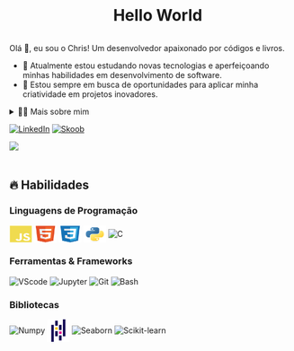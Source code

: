 <!-- Título -->
<div id="user-content-toc">
  <ul align="center">
    <summary><h1 style="display: inline-block">Hello World</h1></summary>
</div>

<!-- Apresentação -->
<p>
  Olá 👋, eu sou o Chris! Um desenvolvedor apaixonado por códigos e livros.

  - 🌱 Atualmente estou estudando novas tecnologias e aperfeiçoando minhas habilidades em desenvolvimento de software.
  - 🔭 Estou sempre em busca de oportunidades para aplicar minha criatividade em projetos inovadores.
</p>

<!-- Dropdown -->
<details>
  <summary>👨‍💻 Mais sobre mim</summary>

  - 💬 Moro no Espírito Santo. Tenho experiência profissional com análise e visualização de dados, além de ferramentas de GIS, ao lidar com dados geoespaciais.
  - ⚡ Eu adoro ler, seja um bom livro, mangá ou quadrinhos, além de assistir séries e jogar games! Tenho uma formação anterior em Ciências Sociais e muitos anos de atuação em voluntariado. Acredito que nossos interesses pessoais contribuem para uma percepção mais refinada do saber e para a resolução de problemas.
</details>

<!-- Links -->
[![LinkedIn](https://img.shields.io/badge/LinkedIn-0077B5?style=for-the-badge&logo=linkedin&logoColor=white)](https://www.linkedin.com/in/seu-perfil)
[![Skoob](https://img.shields.io/badge/Skoob-005F8E?style=for-the-badge&logo=skoob&logoColor=white)](https://www.skoob.com.br/usuario/918279)

<!-- GIF -->
<p align="left">
  <img src="https://github.com/Anmol-Baranwal/Cool-GIFs-For-GitHub/assets/74038190/b3fef2db-e671-4610-bb84-1d65533dc5fb" width="300">
<br><br>
</p>

## 🔥 Habilidades
<!-- Habilidades: Linguagens de Programação -->
<div style="flex-basis: 48%;">
  <h3>Linguagens de Programação</h3>
  <img align="center" alt="Js" height="30" width="40" src="https://raw.githubusercontent.com/devicons/devicon/master/icons/javascript/javascript-plain.svg">
  <img align="center" alt="HTML" height="30" width="40" src="https://raw.githubusercontent.com/devicons/devicon/master/icons/html5/html5-original.svg">
  <img align="center" alt="CSS" height="30" width="40" src="https://raw.githubusercontent.com/devicons/devicon/master/icons/css3/css3-original.svg">
  <img align="center" alt="Python" height="30" width="40" src="https://raw.githubusercontent.com/devicons/devicon/master/icons/python/python-original.svg">
  <img align="center" alt="C" height="30" width="40" src="https://cdn.jsdelivr.net/gh/devicons/devicon/icons/c/c-original.svg">
</div>

<!-- Habilidades: Ferramentas & Frameworks -->
<div style="flex-basis: 48%;">
  <h3>Ferramentas & Frameworks</h3>
  <img align="center" alt="VScode" height="30" width="40" src="https://cdn.jsdelivr.net/gh/devicons/devicon/icons/vscode/vscode-original.svg">
  <img align="center" alt="Jupyter" height="30" width="40" src="https://cdn.jsdelivr.net/gh/devicons/devicon/icons/jupyter/jupyter-original.svg">
  <img align="center" alt="Git" height="30" width="40" src="https://cdn.jsdelivr.net/gh/devicons/devicon/icons/git/git-original.svg">
  <img align="center" alt="Bash" height="30" width="40" src="https://cdn.jsdelivr.net/gh/devicons/devicon/icons/bash/bash-original.svg">
</div>

<!-- Habilidades: Bibliotecas -->
<div style="flex-basis: 48%;">
  <h3>Bibliotecas</h3>
  <img align="center" alt="Numpy" height="30" width="40" src="https://cdn.jsdelivr.net/gh/devicons/devicon/icons/numpy/numpy-original.svg">
  <img align="center" alt="Pandas" src="https://raw.githubusercontent.com/devicons/devicon/2ae2a900d2f041da66e950e4d48052658d850630/icons/pandas/pandas-original.svg" alt="pandas" width="40" height="40"/>
  <img align="center" alt="Seaborn" src="https://seaborn.pydata.org/_images/logo-mark-lightbg.svg" alt="seaborn" width="40" height="40"/>
  <img align="center" alt="Scikit-learn" src="https://upload.wikimedia.org/wikipedia/commons/0/05/Scikit_learn_logo_small.svg" alt="scikit_learn" width="40" height="40"/>
</div>
